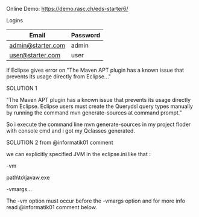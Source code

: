 Online Demo: https://demo.rasc.ch/eds-starter6/

Logins

| Email             | Password  |
| ----------------- |---------- |
| admin@starter.com | admin     |
| user@starter.com  | user      |

If Eclipse gives error on "The Maven APT plugin has a known issue that prevents its usage directly from Eclipse..."

SOLUTION 1



"The Maven APT plugin has a known issue that prevents its usage directly from Eclipse. 
Eclipse users must create the Querydsl query types manually by running the command mvn generate-sources at command prompt."

So i execute the command line mvn generate-sources in my project floder with console cmd and 
i got my Qclasses generated.

SOLUTION 2 from @informatik01 comment

we can explicitly specified JVM in the eclipse.ini like that :

-vm

path\to\javaw.exe

 -vmargs...

The -vm option must occur before the -vmargs option and for more info read @informatik01 comment below.

